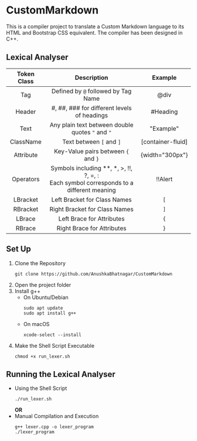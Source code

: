 # CustomMarkdown

This is a compiler project to translate a Custom Markdown language to its HTML and Bootstrap CSS equivalent. The compiler has been designed in C++.

## Lexical Analyser

| Token Class | Description | Example |
|  :---:        |     :---:     |        :---: |
| Tag   | Defined by `@` followed by Tag Name    | @div  |
| Header   | #, ##, ### for different levels of headings    | #Heading  |
| Text    | Any plain text between double quotes `"` and `"`| "Example"|
| ClassName  | Text between `[` and `]`    | [container-fluid]   |
| Attribute   | Key-Value pairs between `{` and `}`    | {width="300px"}   |
| Operators  | Symbols including **, *, >, !!, ?, =, : <br> Each symbol corresponds to a different meaning | !!Alert   |
| LBracket  | Left Bracket for Class Names    | `[`   |
| RBracket  | Right Bracket for Class Names    | `]`   |
| LBrace | Left Brace for Attributes    | `{`   |
| RBrace  |  Right Brace for Attributes    | `}`   |

## Set Up

1. Clone the Repository
   ```
   git clone https://github.com/AnushkaBhatnagar/CustomMarkdown
   ```
2. Open the project folder
3. Install g++
   - On Ubuntu/Debian
     ```
     sudo apt update
     sudo apt install g++
     ```
   - On macOS
     ```
     xcode-select --install
     ```
5. Make the Shell Script Executable
   ```
   chmod +x run_lexer.sh
   ```

## Running the Lexical Analyser

- Using the Shell Script
  ```
  ./run_lexer.sh
  ```
  **OR**
- Manual Compilation and Execution
  ```
  g++ lexer.cpp -o lexer_program
  ./lexer_program
  ```
